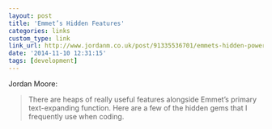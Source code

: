 ```yaml
---
layout: post
title: 'Emmet’s Hidden Features'
categories: links
custom_type: link
link_url: http://www.jordanm.co.uk/post/91335536701/emmets-hidden-power-features
date: '2014-11-10 12:31:15'
tags: [development]
---
```

Jordan Moore:

> There are heaps of really useful features alongside Emmet’s primary text-expanding function. Here are a few of the hidden gems that I frequently use when coding.
